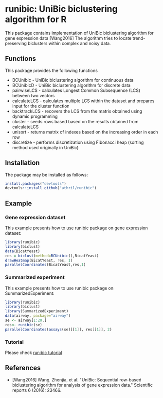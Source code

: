 # runibic: UniBic biclustering algorithm for R

This package contains implementation of UniBic biclustering algorithm for gene expression data [Wang2016]
The algorithm tries to locate trend-preserving biclusters within complex and noisy data.

## Functions
This package provides the following functions
* BCUnibic - UniBic biclustering algorithm for continuous data
* BCUnibicD - UniBic biclustering algorithm for discrete data
* pairwiseLCS - calculates Longest Common Subsequence (LCS) between two vectors
* calculateLCS - calculates multiple LCS within the dataset and prepares input for the cluster function
* backtrackLCS - recovers the LCS from the matrix obtained using dynamic programming
* cluster - seeds rows based based on the results obtained from calculateLCS
* unisort - returns matrix of indexes based on the increasing order in each row
* discretize - performs discretization using Fibonacci heap (sorting method used originally in UniBic)


## Installation
The package may be installed as follows:
```r
install.packages("devtools")
devtools::install_github("athril/runibic")
```

## Example
### Gene expression dataset
This example presents how to use runibic package on gene expression dataset:
```r
library(runibic)
library(biclust)
data(BicatYeast)
res = biclust(method=BCUnibic(),BicatYeast)
drawHeatmap(BicatYeast, res, 1)
parallelCoordinates(BicatYeast,res,1)
```

### Summarized experiment
This example presents how to use runibic package on SummarizedExperiment:
```r
library(runibic)
library(biclust)
library(SummarizedExperiment)
data(airway, package="airway")
se <- airway[1:20,]
res<- runibic(se)
parallelCoordinates(assays(se)[[1]], res[[1]], 2)
```

### Tutorial
Please check [runibic tutorial](https://github.com/athril/runibic/tree/master/vignettes/runibic.Rmd)

## References
* [Wang2016] Wang, Zhenjia, et al. "UniBic: Sequential row-based biclustering algorithm for analysis of gene expression data." Scientific reports 6 (2016): 23466.
